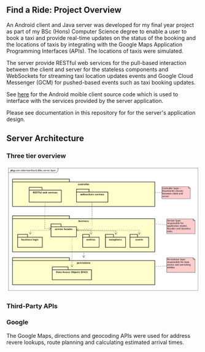 
## Find a Ride: Project Overview

An Android client and Java server was developed for my final year project as part of my BSc (Hons) Computer Science degree to enable a user to book a taxi and provide real-time updates on the status of the booking and the locations of taxis by integrating with the Google Maps Application Programming Interfaces (APIs). The locations of taxis were simulated.

The server provide RESTful web services for the pull-based interaction between the client and server for the stateless components and WebSockets for streaming taxi location updates events and Google Cloud Messenger (GCM) for pushed-based events such as taxi booking updates.

See [here](https://github.com/RobertNorthard/dtbs-android-client) for the Android moible client source code which is used to interface with the services provided by the server application.

Please see documentation in this repository for for the server's application design.

## Server Architecture

### Three tier overview

![GitHub Logo](/documentation/images/three-tier-architecture.png)

### Third-Party APIs

### Google

The Google Maps, directions and geocoding APIs were used for address revere lookups, route planning and calculating estimated arrival times.


